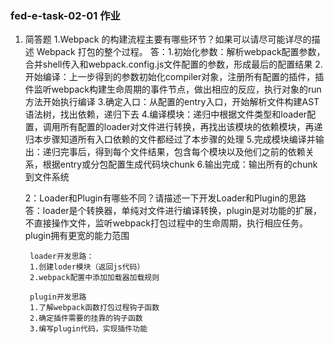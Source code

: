 ### fed-e-task-02-01 作业
1. 简答题
    1.Webpack 的构建流程主要有哪些环节？如果可以请尽可能详尽的描述 Webpack 打包的整个过程。
        答：1.初始化参数：解析webpack配置参数，合并shell传入和webpack.config.js文件配置的参数，形成最后的配置结果
        2.开始编译：上一步得到的参数初始化compiler对象，注册所有配置的插件，插件监听webpack构建生命周期的事件节点，做出相应的反应，执行对象的run方法开始执行编译
        3.确定入口：从配置的entry入口，开始解析文件构建AST语法树，找出依赖，递归下去
        4.编译模块：递归中根据文件类型和loader配置，调用所有配置的loader对文件进行转换，再找出该模块的依赖模块，再递归本步骤知道所有入口依赖的文件都经过了本步骤的处理
        5.完成模块编译并输出：递归完事后，得到每个文件结果，包含每个模块以及他们之前的依赖关系，根据entry或分包配置生成代码块chunk
        6.输出完成：输出所有的chunk到文件系统

    2：Loader和Plugin有哪些不同？请描述一下开发Loader和Plugin的思路
        答：loader是个转换器，单纯对文件进行编译转换，plugin是对功能的扩展，不直接操作文件，监听webpack打包过程中的生命周期，执行相应任务。plugin拥有更宽的能力范围

        loader开发思路：
        1.创建loder模块（返回js代码）
        2.webpack配置中添加加载器加载规则

        plugin开发思路
        1.了解webpack函数打包过程钩子函数
        2.确定插件需要的挂靠的钩子函数
        3.编写plugin代码，实现插件功能


